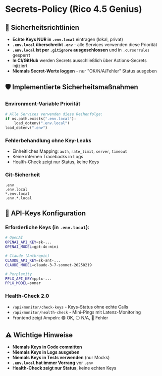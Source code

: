 # Secrets-Policy (Rico 4.5 Genius)

## 🔐 Sicherheitsrichtlinien

- **Echte Keys NUR in `.env.local`** eintragen (lokal, privat)
- **`.env.local` überschreibt `.env`** - alle Services verwenden diese Priorität
- **`.env.local` ist per `.gitignore` ausgeschlossen** und in `.cursorrules` gesperrt
- **In CI/GitHub** werden Secrets ausschließlich über Actions-Secrets injiziert
- **Niemals Secret-Werte loggen** - nur "OK/N/A/Fehler" Status ausgeben

## 🛡️ Implementierte Sicherheitsmaßnahmen

### Environment-Variable Priorität
```python
# Alle Services verwenden diese Reihenfolge:
if os.path.exists(".env.local"):
    load_dotenv(".env.local")
load_dotenv(".env")
```

### Fehlerbehandlung ohne Key-Leaks
- Einheitliches Mapping: `auth`, `rate_limit`, `server`, `timeout`
- Keine internen Tracebacks in Logs
- Health-Check zeigt nur Status, keine Keys

### Git-Sicherheit
```gitignore
.env
.env.local
*.env.local
.env.*.local
```

## 🔑 API-Keys Konfiguration

### Erforderliche Keys (in `.env.local`):
```bash
# OpenAI
OPENAI_API_KEY=sk-...
OPENAI_MODEL=gpt-4o-mini

# Claude (Anthropic)
CLAUDE_API_KEY=sk-ant-...
CLAUDE_MODEL=claude-3-7-sonnet-20250219

# Perplexity
PPLX_API_KEY=pplx-...
PPLX_MODEL=sonar
```

### Health-Check 2.0
- `/api/monitor/check-keys` - Keys-Status ohne echte Calls
- `/api/monitor/health-check` - Mini-Pings mit Latenz-Monitoring
- Frontend zeigt Ampeln: 🟢 OK, ⚪ N/A, 🔴 Fehler

## ⚠️ Wichtige Hinweise

- **Niemals Keys in Code committen**
- **Niemals Keys in Logs ausgeben**
- **Niemals Keys in Tests verwenden** (nur Mocks)
- **`.env.local` hat immer Vorrang** vor `.env`
- **Health-Check zeigt nur Status**, keine echten Keys
